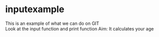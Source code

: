 # inputexample
This is an example of what we can do on GIT
<BR>
Look at the input function and print function
Aim: It calculates your age
